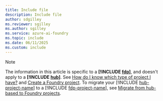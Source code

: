 ```yaml
---
title: Include file
description: Include file
author: sdgilley
ms.reviewer: sgilley
ms.author: sgilley
ms.service: azure-ai-foundry
ms.topic: include
ms.date: 06/11/2025
ms.custom: include
---
```


> [!NOTE]
> The information in this article is specific to a **[!INCLUDE [fdp](fdp-project-name.md)]**, and doesn't apply to a **[!INCLUDE [hub](hub-project-name.md)]**. See [How do I know which type of project I have?](../what-is-azure-ai-foundry.md#how-do-i-know) and [Create a Foundry project](../how-to/create-projects.md?pivots="fdp-project"). To migrate your [!INCLUDE [hub-project-name](hub-project-name.md)] to a [!INCLUDE [fdp-project-name](fdp-project-name.md)], see [Migrate from hub-based to Foundry projects](../how-to/migrate-project.md).